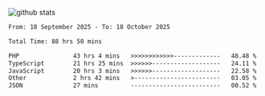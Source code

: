 
![github stats](https://github-readme-stats.vercel.app/api?username=realmahd1&show_icons=true&theme=codeSTACKr&hide_rank=true&count_private=true)

<!--START_SECTION:waka-->

```txt
From: 18 September 2025 - To: 18 October 2025

Total Time: 88 hrs 50 mins

PHP               43 hrs 4 mins   >>>>>>>>>>>>-------------   48.48 %
TypeScript        21 hrs 25 mins  >>>>>>-------------------   24.11 %
JavaScript        20 hrs 3 mins   >>>>>>-------------------   22.58 %
Other             2 hrs 42 mins   >------------------------   03.05 %
JSON              27 mins         -------------------------   00.52 %
```

<!--END_SECTION:waka-->
